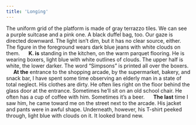 ```yaml
---
title: 'Longing'
---
```


The uniform grid of the platform is made of gray terrazzo tiles. We can see a purple suitcase and a pink one. A black duffel bag, too. Our gaze is directed downward. The light isn’t dim, but it has no clear source, either. The figure in the foreground wears dark blue jeans with white clouds on them.
&nbsp;&nbsp;&nbsp;&nbsp; **K. is** standing in the kitchen, on the warm parquet flooring. He is wearing boxers, light blue with white outlines of clouds. The upper half is white, the lower darker. The word “Simpsons” is printed all over the boxers.
&nbsp;&nbsp;&nbsp;&nbsp; **At the** entrance to the shopping arcade, by the supermarket, bakery, and snack bar, I have spent some time observing an elderly man in a state of total neglect. His clothes are dirty. He often lies right on the floor behind the glass door at the entrance. Sometimes he’ll sit on an old school chair. He often has a cup of coffee with him. Sometimes it’s a beer.
&nbsp;&nbsp;&nbsp;&nbsp; **The last** time I saw him, he came toward me on the street next to the arcade. His jacket and pants were in awful shape. Underneath, however, his T-shirt peeked through, light blue with clouds on it. It looked brand new.

